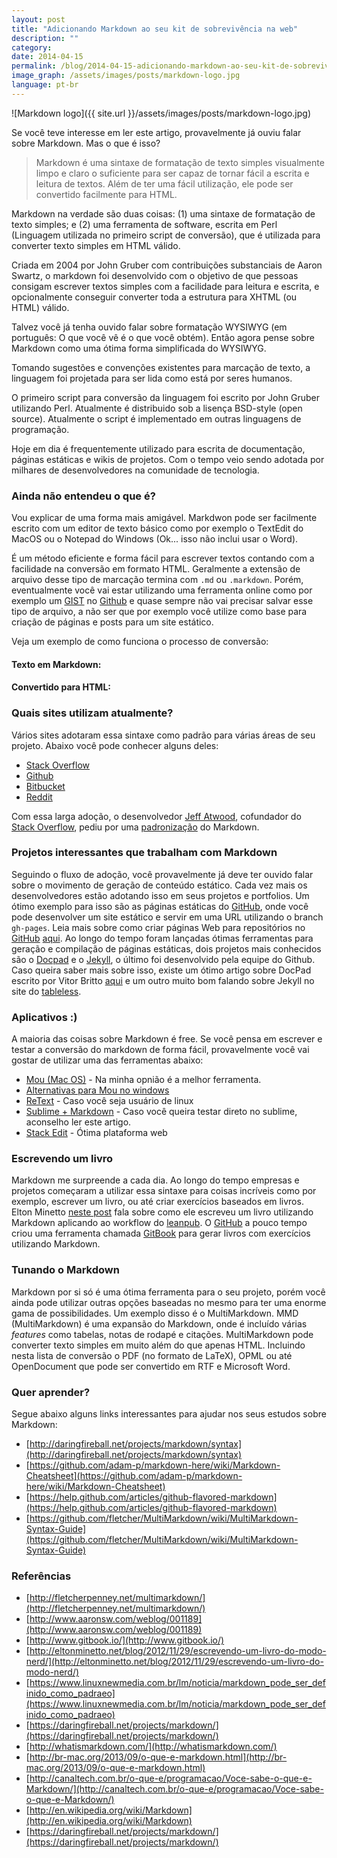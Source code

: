 ```yaml
---
layout: post
title: "Adicionando Markdown ao seu kit de sobrevivência na web"
description: ""
category:
date: 2014-04-15
permalink: /blog/2014-04-15-adicionando-markdown-ao-seu-kit-de-sobrevivencia-na-web
image_graph: /assets/images/posts/markdown-logo.jpg
language: pt-br
---
```



<!-- more -->
![Markdown logo]({{ site.url }}/assets/images/posts/markdown-logo.jpg)

Se você teve interesse em ler este artigo, provavelmente já ouviu falar sobre Markdown. Mas o que é isso?
>  Markdown é uma sintaxe de formatação de texto simples visualmente limpo e claro o suficiente para  ser capaz de tornar fácil a escrita e leitura de textos. Além de ter uma fácil utilização, ele pode ser convertido facilmente para HTML.

Markdown na verdade são duas coisas: (1) uma sintaxe de formatação de texto simples; e (2) uma ferramenta de software, escrita em Perl (Linguagem utilizada no primeiro script de conversão), que é utilizada para converter texto simples em HTML válido.

Criada em 2004 por John Gruber com contribuições substanciais de Aaron Swartz, o markdown foi desenvolvido com o objetivo de que pessoas consigam escrever textos simples com a facilidade para leitura e escrita, e opcionalmente conseguir converter toda a estrutura para XHTML (ou HTML) válido.

Talvez você já tenha ouvido falar sobre formatação WYSIWYG (em português: O que você vê é o que você obtém). Então agora pense sobre Markdown como uma ótima forma simplificada do WYSIWYG.

Tomando sugestões e convenções existentes para marcação de texto, a linguagem foi projetada para ser lida como está por seres humanos.

O primeiro script para conversão da linguagem foi escrito por John Gruber utilizando Perl. Atualmente é distribuido sob a lisença BSD-style (open source). Atualmente o script é implementado em outras linguagens de programação.

Hoje em dia é frequentemente utilizado para escrita de documentação, páginas estáticas e wikis de projetos. Com o tempo veio sendo adotada por milhares de desenvolvedores na comunidade de tecnologia.

### Ainda não entendeu o que é?

Vou explicar de uma forma mais amigável. Markdwon pode ser facilmente escrito com um editor de texto básico como por exemplo o TextEdit do MacOS ou o Notepad do Windows (Ok... isso não inclui usar o Word).

É um método eficiente e forma fácil para escrever textos contando com a facilidade na conversão em formato HTML. Geralmente a extensão de arquivo desse tipo de marcação termina com `.md` ou `.markdown`. Porém, eventualmente você vai estar utilizando uma ferramenta online como por exemplo um [GIST](https://gist.github.com/) no [Github](https://github.com/) e quase sempre não vai precisar salvar esse tipo de arquivo, a não ser que por exemplo você utilize como base para criação de páginas e posts para um site estático.

Veja um exemplo de como funciona o processo de conversão:

#### Texto em Markdown:
<script src="https://gist.github.com/pragmaticivan/4ff60dadc8f1b70c131d.js"></script>

#### Convertido para HTML:

<script src="https://gist.github.com/pragmaticivan/692ea59cf67f25690ad7.js"></script>

### Quais sites utilizam atualmente?

Vários sites adotaram essa sintaxe como padrão para várias áreas de seu projeto. Abaixo você pode conhecer alguns deles:

* [Stack Overflow](http://stackoverflow.com/)
* [Github](https://github.com/)
* [Bitbucket](https://bitbucket.org/)
* [Reddit](http://www.reddit.com/)

Com essa larga adoção, o desenvolvedor [Jeff Atwood](http://en.wikipedia.org/wiki/Jeff_Atwood), cofundador do [Stack Overflow](http://stackoverflow.com/), pediu por uma [padronização](http://blog.codinghorror.com/the-future-of-markdown/) do Markdown.


### Projetos interessantes que trabalham com Markdown

Seguindo o fluxo de adoção, você provavelmente já deve ter ouvido falar sobre o movimento de geração de conteúdo estático. Cada vez mais os desenvolvedores estão adotando isso em seus projetos e portfolios. Um ótimo exemplo para isso são as páginas estáticas do [GitHub](https://github.com/), onde você pode desenvolver um site estático e servir em uma URL utilizando o branch `gh-pages`. Leia mais sobre como criar páginas Web para repositórios no [GitHub](https://github.com/) [aqui](http://tableless.com.br/criando-paginas-web-para-seus-repositorios-com-o-github-pages/). Ao longo do tempo foram lançadas ótimas ferramentas para geração e compilação de páginas estáticas, dois projetos mais conhecidos são o [Docpad](http://docpad.org/) e o [Jekyll](http://jekyllrb.com/), o último foi desenvolvido pela equipe do Github. Caso queira saber mais sobre isso, existe um ótimo artigo sobre DocPad escrito por Vitor Britto [aqui](http://www.vitorbritto.com.br/blog/a-nova-geracao-web-estrelando-docpad/) e um outro muito bom falando sobre Jekyll no site do [tableless](http://tableless.com.br/jekyll-servindo-sites-estaticos/).

### Aplicativos :)

A maioria das coisas sobre Markdown é free. Se você pensa em escrever e testar a conversão do markdown de forma fácil, provavelmente você vai gostar de utilizar uma das ferramentas abaixo:

* [Mou (Mac OS)](http://mouapp.com/) -  Na minha opnião é a melhor ferramenta.
* [Alternativas para Mou no windows](http://alternativeto.net/software/mou/?platform=windows)
* [ReText](http://sourceforge.net/p/retext/home/ReText/) - Caso você seja usuário de linux
* [Sublime + Markdown](http://www.macstories.net/roundups/sublime-text-2-and-markdown-tips-tricks-and-links/) - Caso você queira testar direto no sublime, aconselho ler este artigo.
* [Stack Edit](http://stackedit.io) - Ótima plataforma web

### Escrevendo um livro

Markdown me surpreende a cada dia. Ao longo do tempo empresas e projetos começaram a utilizar essa sintaxe para coisas incríveis como por exemplo, escrever um livro, ou até criar exercícios baseados em livros. Elton Minetto [neste post](http://eltonminetto.net/blog/2012/11/29/escrevendo-um-livro-do-modo-nerd/) fala sobre como ele escreveu um livro utilizando Markdown aplicando ao workflow do [leanpub](https://leanpub.com/). O [GitHub](https://github.com/) a pouco tempo criou uma ferramenta chamada [GitBook](http://www.gitbook.io/) para gerar livros com exercícios utilizando Markdown.

### Tunando o Markdown

Markdown por si só é uma ótima ferramenta para o seu projeto, porém você ainda pode utilizar outras opções baseadas no mesmo para ter uma enorme gama de possibilidades. Um exemplo disso é o MultiMarkdown.
MMD (MultiMarkdown) é uma expansão do Markdown, onde é incluído várias *features* como tabelas, notas de rodapé e citações.
MultiMarkdown pode converter texto simples em muito além do que apenas HTML. Incluindo nesta lista de conversão o PDF (no formato de LaTeX), OPML ou até OpenDocument que pode ser convertido em RTF e Microsoft Word.


### Quer aprender?

Segue abaixo alguns links interessantes para ajudar nos seus estudos sobre Markdown:

* [http://daringfireball.net/projects/markdown/syntax](http://daringfireball.net/projects/markdown/syntax)
* [https://github.com/adam-p/markdown-here/wiki/Markdown-Cheatsheet](https://github.com/adam-p/markdown-here/wiki/Markdown-Cheatsheet)
* [https://help.github.com/articles/github-flavored-markdown](https://help.github.com/articles/github-flavored-markdown)
* [https://github.com/fletcher/MultiMarkdown/wiki/MultiMarkdown-Syntax-Guide](https://github.com/fletcher/MultiMarkdown/wiki/MultiMarkdown-Syntax-Guide)


### Referências

* [http://fletcherpenney.net/multimarkdown/](http://fletcherpenney.net/multimarkdown/)
* [http://www.aaronsw.com/weblog/001189](http://www.aaronsw.com/weblog/001189)
* [http://www.gitbook.io/](http://www.gitbook.io/)
* [http://eltonminetto.net/blog/2012/11/29/escrevendo-um-livro-do-modo-nerd/](http://eltonminetto.net/blog/2012/11/29/escrevendo-um-livro-do-modo-nerd/)
* [https://www.linuxnewmedia.com.br/lm/noticia/markdown_pode_ser_definido_como_padraeo](https://www.linuxnewmedia.com.br/lm/noticia/markdown_pode_ser_definido_como_padraeo)
* [https://daringfireball.net/projects/markdown/](https://daringfireball.net/projects/markdown/)
* [http://whatismarkdown.com/](http://whatismarkdown.com/)
* [http://br-mac.org/2013/09/o-que-e-markdown.html](http://br-mac.org/2013/09/o-que-e-markdown.html)
* [http://canaltech.com.br/o-que-e/programacao/Voce-sabe-o-que-e-Markdown/](http://canaltech.com.br/o-que-e/programacao/Voce-sabe-o-que-e-Markdown/)
* [http://en.wikipedia.org/wiki/Markdown](http://en.wikipedia.org/wiki/Markdown)
* [https://daringfireball.net/projects/markdown/](https://daringfireball.net/projects/markdown/)